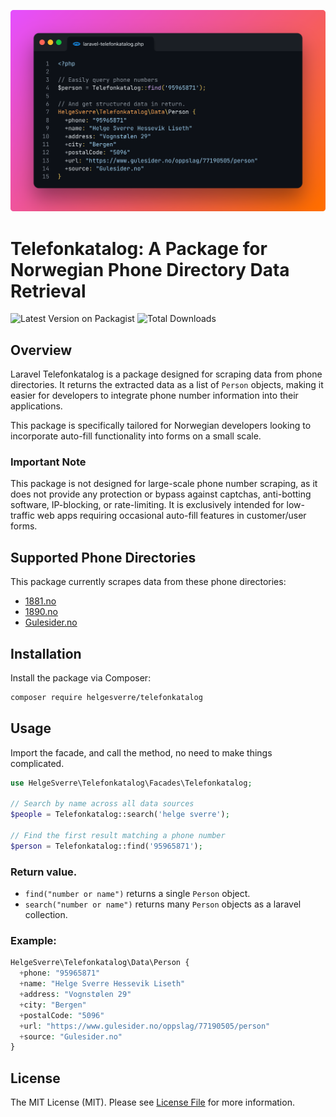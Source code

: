 <p align="center"><img src=".github/header.png"></p>

# Telefonkatalog: A Package for Norwegian Phone Directory Data Retrieval

![Latest Version on Packagist](https://img.shields.io/packagist/v/helgesverre/telefonkatalog.svg?style=flat-square)
![Total Downloads](https://img.shields.io/packagist/dt/helgesverre/telefonkatalog.svg?style=flat-square)

## Overview

Laravel Telefonkatalog is a package designed for scraping data from phone directories. It returns the extracted data as
a list of `Person` objects, making it easier for developers to integrate phone number information into their
applications.

This package is specifically tailored for Norwegian developers looking to incorporate auto-fill functionality into forms
on a small scale.

### Important Note

This package is not designed for large-scale phone number scraping, as it does not provide any protection or bypass
against captchas, anti-botting software, IP-blocking, or rate-limiting. It is exclusively intended for low-traffic web
apps requiring occasional auto-fill features in customer/user forms.

## Supported Phone Directories

This package currently scrapes data from these phone directories:

- [1881.no](https://1881.no)
- [1890.no](https://1890.no)
- [Gulesider.no](https://gulesider.no)

## Installation

Install the package via Composer:

```bash
composer require helgesverre/telefonkatalog
```

## Usage

Import the facade, and call the method, no need to make things complicated.

```php
use HelgeSverre\Telefonkatalog\Facades\Telefonkatalog;

// Search by name across all data sources
$people = Telefonkatalog::search('helge sverre');

// Find the first result matching a phone number
$person = Telefonkatalog::find('95965871');
```

### Return value.

- `find("number or name")` returns a single  `Person` object.
- `search("number or name")` returns many `Person` objects as a laravel collection.

### Example:

```php
HelgeSverre\Telefonkatalog\Data\Person {
  +phone: "95965871"
  +name: "Helge Sverre Hessevik Liseth"
  +address: "Vognstølen 29"
  +city: "Bergen"
  +postalCode: "5096"
  +url: "https://www.gulesider.no/oppslag/77190505/person"
  +source: "Gulesider.no"
}
```

## License

The MIT License (MIT). Please see [License File](LICENSE.md) for more information.
